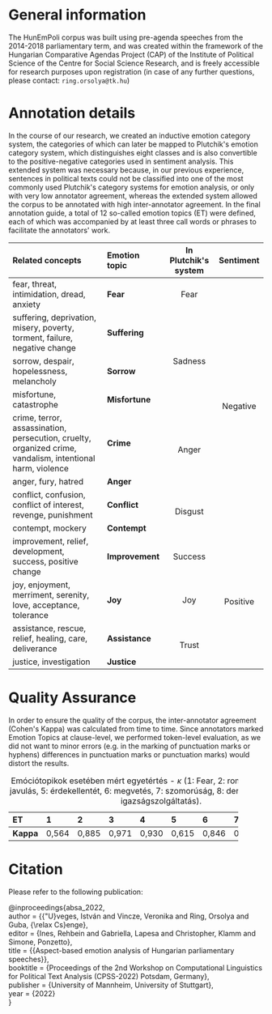 # General information

The HunEmPoli corpus was built using pre-agenda speeches from the 2014-2018 parliamentary term, and was created within the framework of the Hungarian Comparative Agendas Project (CAP) of the Institute of Political Science of the Centre for Social Science Research, and is freely accessible for research purposes upon registration (in case of any further questions, please contact: `ring.orsolya@tk.hu`)

# Annotation details

In the course of our research, we created an inductive emotion category system, the categories of which can later be mapped to Plutchik's emotion category system, which distinguishes eight classes and is also convertible to the positive-negative categories used in sentiment analysis. This extended system was necessary because, in our previous experience, sentences in political texts could not be classified into one of the most commonly used Plutchik's category systems for emotion analysis, or only with very low annotator agreement, whereas the extended system allowed the corpus to be annotated with high inter-annotator agreement.
In the final annotation guide, a total of 12 so-called emotion topics (ET) were defined, each of which was accompanied by at least three call words or phrases to facilitate the annotators' work.<br>

<table>
<thead>
<tr class="header">
<th style="text-align: left;"><strong>Related concepts</strong></th>
<th style="text-align: left;"><strong>Emotion topic</strong></th>
<th style="text-align: center;"><strong>In Plutchik's system</strong></th>
<th style="text-align: center;"><strong>Sentiment</strong></th>
</tr>
</thead>
<tbody>
<tr class="odd">
<td style="text-align: left;">fear, threat, intimidation, dread, anxiety</td>
<td style="text-align: left;"><strong>Fear</strong></td>
<td style="text-align: center;">Fear</td>
<td rowspan="8" style="text-align: center;">Negative</td>
</tr>
<tr class="even">
<td style="text-align: left;">suffering, deprivation, misery, poverty, torment, failure, negative change</td>
<td style="text-align: left;"><strong>Suffering</strong></td>
<td rowspan="3" style="text-align: center;">Sadness</td>
</tr>
<tr class="odd">
<td style="text-align: left;">sorrow, despair, hopelessness, melancholy</td>
<td style="text-align: left;"><strong>Sorrow</strong></td>
</tr>
<tr class="even">
<td style="text-align: left;">misfortune, catastrophe</td>
<td style="text-align: left;"><strong>Misfortune</strong></td>
</tr>
<tr class="odd">
<td style="text-align: left;">crime, terror, assassination, persecution, cruelty, organized crime, vandalism, intentional harm, violence</td>
<td style="text-align: left;"><strong>Crime</strong></td>
<td rowspan="2" style="text-align: center;">Anger</td>
</tr>
<tr class="even">
<td style="text-align: left;">anger, fury, hatred</td>
<td style="text-align: left;"><strong>Anger</strong></td>
</tr>
<tr class="odd">
<td style="text-align: left;">conflict, confusion, conflict of interest, revenge, punishment</td>
<td style="text-align: left;"><strong>Conflict</strong></td>
<td rowspan="2" style="text-align: center;">Disgust</td>
</tr>
<tr class="even">
<td style="text-align: left;">contempt, mockery</td>
<td style="text-align: left;"><strong>Contempt</strong></td>
</tr>
<tr class="odd">
<td style="text-align: left;">improvement, relief, development, success, positive change</td>
<td style="text-align: left;"><strong>Improvement</strong></td>
<td style="text-align: center;">Success</td>
<td rowspan="4" style="text-align: center;">Positive</td>
</tr>
<tr class="even">
<td style="text-align: left;">joy, enjoyment, merriment, serenity, love, acceptance, tolerance</td>
<td style="text-align: left;"><strong>Joy</strong></td>
<td style="text-align: center;">Joy</td>
</tr>
<tr class="odd">
<td style="text-align: left;">assistance, rescue, relief, healing, care, deliverance</td>
<td style="text-align: left;"><strong>Assistance</strong></td>
<td rowspan="2" style="text-align: center;">Trust</td>
</tr>
<tr class="even">
<td style="text-align: left;">justice, investigation</td>
<td style="text-align: left;"><strong>Justice</strong></td>
</tr>
</tbody>
</table>

# Quality Assurance

In order to ensure the quality of the corpus, the inter-annotator agreement (Cohen's Kappa) was calculated from time to time. Since annotators marked Emotion Topics at clause-level, we performed token-level evaluation, as we did not want to minor errors (e.g. in the marking of punctuation marks or hyphens) differences in punctuation marks or punctuation marks) would distort the results. <br>

<div id="7_tablazat">
<table style="width:90%;">
<caption>Emóciótopikok esetében mért egyetértés - <span
class="math inline"><em>κ</em></span> (1: Fear, 2: romlás, 3:
bűnözés, 4: javulás, 5: érdekellentét, 6: megvetés, 7: szomorúság, 8:
derű, 11: segítség, 12: igazságszolgáltatás).</caption>
<colgroup>
<col style="width: 10%" />
<col style="width: 8%" />
<col style="width: 8%" />
<col style="width: 8%" />
<col style="width: 8%" />
<col style="width: 8%" />
<col style="width: 8%" />
<col style="width: 8%" />
<col style="width: 8%" />
<col style="width: 8%" />
<col style="width: 8%" />
</colgroup>
<thead>
<tr class="header">
<th style="text-align: left;"><strong>ET</strong></th>
<th style="text-align: left;"><strong>1</strong></th>
<th style="text-align: left;"><strong>2</strong></th>
<th style="text-align: left;"><strong>3</strong></th>
<th style="text-align: left;"><strong>4</strong></th>
<th style="text-align: left;"><strong>5</strong></th>
<th style="text-align: left;"><strong>6</strong></th>
<th style="text-align: left;"><strong>7</strong></th>
<th style="text-align: left;"><strong>8</strong></th>
<th style="text-align: left;"><strong>11</strong></th>
<th style="text-align: left;"><strong>12</strong></th>
</tr>
</thead>
<tbody>
<tr class="odd">
<td style="text-align: left;"><strong>Kappa</strong></td>
<td style="text-align: left;">0,564</td>
<td style="text-align: left;">0,885</td>
<td style="text-align: left;">0,971</td>
<td style="text-align: left;">0,930</td>
<td style="text-align: left;">0,615</td>
<td style="text-align: left;">0,846</td>
<td style="text-align: left;">0,5</td>
<td style="text-align: left;">1</td>
<td style="text-align: left;">0,264</td>
<td style="text-align: left;">1</td>
</tr>
</tbody>
</table>
</div>

# Citation

Please refer to the following publication:


@inproceedings{absa_2022, <br>
  author = {{\"U}veges, István and Vincze, Veronika and Ring, Orsolya and Guba, {\relax Cs}enge},<br>
  editor =       {Ines, Rehbein and Gabriella, Lapesa and Christopher, Klamm and Simone, Ponzetto},<br>
  title =        {{Aspect-based emotion analysis of Hungarian parliamentary speeches}},<br>
  booktitle =    {Proceedings of the 2nd Workshop on Computational Linguistics for Political Text Analysis (CPSS-2022) Potsdam, Germany},<br>
  publisher =    {University of Mannheim, University of Stuttgart},<br>
  year =         {2022}<br>
}<br>

